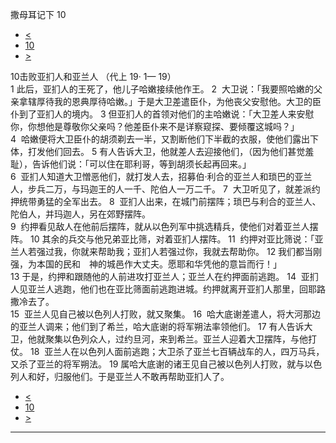 ﻿





 撒母耳记下 10




* [<](bible/2SA09.md)
* [10](bible/2SA.md)
* [>](bible/2SA11.md)



 
10击败亚扪人和亚兰人 （代上
19·
1—
19）  
1 此后，亚扪人的王死了，他儿子哈嫩接续他作王。 
2  大卫说：「我要照哈嫩的父亲拿辖厚待我的恩典厚待哈嫩。」于是大卫差遣臣仆，为他丧父安慰他。大卫的臣仆到了亚扪人的境内。 
3 但亚扪人的首领对他们的主哈嫩说：「大卫差人来安慰你，你想他是尊敬你父亲吗？他差臣仆来不是详察窥探、要倾覆这城吗？」  
4  哈嫩便将大卫臣仆的胡须剃去一半，又割断他们下半截的衣服，使他们露出下体，打发他们回去。 
5 有人告诉大卫，他就差人去迎接他们，（因为他们甚觉羞耻），告诉他们说：「可以住在耶利哥，等到胡须长起再回来。」  
6  亚扪人知道大卫憎恶他们，就打发人去，招募伯·利合的亚兰人和琐巴的亚兰人，步兵二万，与玛迦王的人一千、陀伯人一万二千。 
7  大卫听见了，就差派约押统带勇猛的全军出去。 
8  亚扪人出来，在城门前摆阵；琐巴与利合的亚兰人、陀伯人，并玛迦人，另在郊野摆阵。  
9  约押看见敌人在他前后摆阵，就从以色列军中挑选精兵，使他们对着亚兰人摆阵。 
10 其余的兵交与他兄弟亚比筛，对着亚扪人摆阵。 
11  约押对亚比筛说：「亚兰人若强过我，你就来帮助我；亚扪人若强过你，我就去帮助你。 
12 我们都当刚强，为本国的民和　神的城邑作大丈夫。愿耶和华凭他的意旨而行！」  
13 于是，约押和跟随他的人前进攻打亚兰人；亚兰人在约押面前逃跑。 
14  亚扪人见亚兰人逃跑，他们也在亚比筛面前逃跑进城。约押就离开亚扪人那里，回耶路撒冷去了。  
15  亚兰人见自己被以色列人打败，就又聚集。 
16  哈大底谢差遣人，将大河那边的亚兰人调来；他们到了希兰，哈大底谢的将军朔法率领他们。 
17 有人告诉大卫，他就聚集以色列众人，过约旦河，来到希兰。亚兰人迎着大卫摆阵，与他打仗。 
18  亚兰人在以色列人面前逃跑；大卫杀了亚兰七百辆战车的人，四万马兵，又杀了亚兰的将军朔法。 
19 属哈大底谢的诸王见自己被以色列人打败，就与以色列人和好，归服他们。于是亚兰人不敢再帮助亚扪人了。 
* [<](bible/2SA09.md)
* [10](bible/2SA.md)
* [>](bible/2SA11.md)





---









